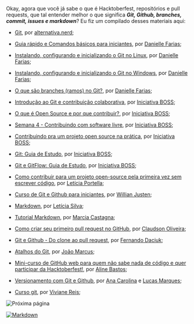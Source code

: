 Okay, agora que você já sabe o que é Hacktoberfest, repositórios e pull requests, que tal entender melhor o que significa _**Git, Github, branches, commit, issues e markdown**_? Eu fiz um compilado desses materiais aqui:  

- [Git](https://www.instagram.com/p/CBwWVNhjfIt/), por [alternativa.nerd](instagram.com/alternativa.nerd); 

- [Guia rápido e Comandos básicos para iniciantes](https://dev.to/womakerscode/git-e-github-guia-rapido-e-comandos-basicos-para-iniciantes-4ile), por [Danielle Farias](https://twitter.com/danielle8farias);  

- [Instalando, configurando e inicializando o Git no Linux](https://dev.to/womakerscode/instalando-configurando-e-inicializando-o-git-no-linux-2m96), por [Danielle Farias](https://twitter.com/danielle8farias);  

- [Instalando, configurando e inicializando o Git no Windows](https://dev.to/womakerscode/tutorial-instalando-configurando-e-inicializando-o-git-no-windows-57cj), por [Danielle Farias](https://twitter.com/danielle8farias);  

- [O que são branches (ramos) no Git?](https://dev.to/womakerscode/tutorial-git-o-que-sao-branches-ramos-no-git-57pn), por [Danielle Farias](https://twitter.com/danielle8farias);  

- [Introdução ao Git e contribuição colaborativa](https://www.youtube.com/watch?v=hBu6fYH07nQ&list=PLFFHHqnY3q2FReM-gw2o8qlManD709ko6), por [Iniciativa BOSS](https://twitter.com/opensourcesis);   

- [O que é Open Source e por que contribuir?](https://www.youtube.com/watch?v=jGHzJU1_RJ8&list=PLFFHHqnY3q2FReM-gw2o8qlManD709ko6&index=4), por [Iniciativa BOSS](https://twitter.com/opensourcesis);  

- [Semana 4 - Contribuindo com software livre](https://www.youtube.com/watch?v=S6FvNPuOkOU&list=PLFFHHqnY3q2FReM-gw2o8qlManD709ko6&index=2), por [Iniciativa BOSS](https://twitter.com/opensourcesis);  

- [Contribuindo pra um projeto open source na prática](https://www.youtube.com/watch?v=UdDaeMCC0Jw&t=5s), por [Iniciativa BOSS](https://twitter.com/opensourcesis);  

- [Git: Guia de Estudo](https://github.com/BOSS-BigOpenSourceSister/BigSister/blob/main/docs/conteudos/Git.md), por [Iniciativa BOSS](https://twitter.com/opensourcesis);  

- [Git e GitFlow: Guia de Estudo](https://github.com/BOSS-BigOpenSourceSister/BigSister/blob/main/docs/conteudos/Gitflow.md), por [Iniciativa BOSS](https://twitter.com/opensourcesis);  

- [Como contribuir para um projeto open-source pela primeira vez sem escrever código](https://leportella.com/pt-br/open-source-sem-codigo/), por [Letícia Portella](https://twitter.com/leleportella); 

- [Curso de Git e Github para iniciantes](https://www.udemy.com/course/git-e-github-para-iniciantes/), por [Willian Justen](https://twitter.com/Willian_justen);    

- [Markdown](https://github.com/leticiadasilva/notas-de-aula/blob/master/markdown/anota%C3%A7oes-markdown.md), por [Letícia Silva](https://twitter.com/dii_lua);  

- [Tutorial Markdown](https://github.com/marciafc/tutorial-markdown), por [Marcia Castagna](https://github.com/marciafc);  

- [Como criar seu primeiro pull request no GitHub](https://www.youtube.com/watch?v=Du04jBWrv4A&feature=youtu.be), por [Claudson Oliveira](https://twitter.com/filhodanuvem);  

- [Git e Github - Do clone ao pull request](https://blog.da2k.com.br/2015/02/04/git-e-github-do-clone-ao-pull-request/), por [Fernando Daciuk](https://twitter.com/fdaciuk);  

- [Atalhos do Git](https://dev.to/joaom123/atalhos-no-git-3gjl), por [João Marcus](https://github.com/Joaom123);  

- [Mini-curso de GitHub web para quem não sabe nada de código e quer participar da Hacktoberfest!](https://www.youtube.com/watch?v=dpmfHLEiBDk), por [Aline Bastos](https://twitter.com/AlineBastos);

- [Versionamento com Git e Github](https://versionamento-com-git-e-github.netlify.app/), por [Ana Carolina](https://twitter.com/anaclpss) e [Lucas Marques](https://twitter.com/marks_Lucass);  

- [Curso git](https://github.com/vivianreis/curso-git), por [Viviane Reis](https://github.com/vivianreis);  

![Próxima página](https://github.com/leticiadasilva/Hacktoberfest/blob/master/images/Próximo.png)

[![Markdown][image-thumbs]][image-url]

[image-thumbs]: https://github.com/leticiadasilva/Hacktoberfest/blob/master/images/Próximo.png

[image-url]: https://github.com/leticiadasilva/Hacktoberfest/blob/master/Documenta%C3%A7%C3%A3o/projetos%20para%20colaborar.md